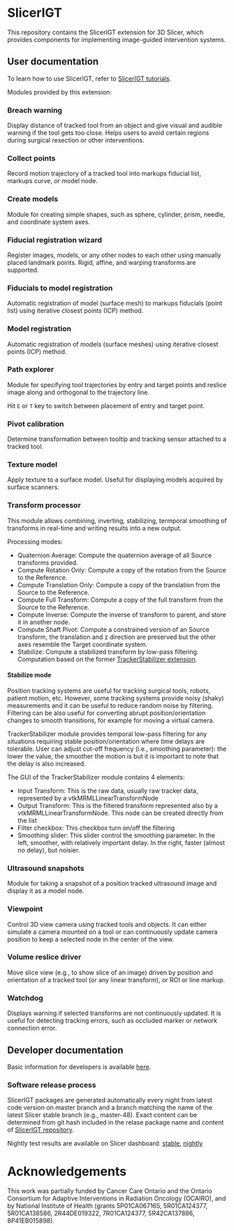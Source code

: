 # SlicerIGT
This repository contains the SlicerIGT extension for 3D Slicer, which provides components for implementing image-guided intervention systems.

## User documentation

To learn how to use SlicerIGT, refer to [SlicerIGT tutorials](http://www.slicerigt.org/wp/user-tutorial/).

Modules provided by this extension:

### Breach warning

Display distance of tracked tool from an object and give visual and audible warning if the tool gets too close. Helps users to avoid certain regions during surgical resection or other interventions.

### Collect points

Record motion trajectory of a tracked tool into markups fiducial list, markups curve, or model node.

### Create models

Module for creating simple shapes, such as sphere, cylinder, prism, needle, and coordinate system axes.

### Fiducial registration wizard

Register images, models, or any other nodes to each other using manually placed landmark points. Rigid, affine, and warping transforms are supported.

### Fiducials to model registration

Automatic registration of model (surface mesh) to markups fiducials (point list) using iterative closest points (ICP) method.

### Model registration

Automatic registration of models (surface meshes) using iterative closest points (ICP) method.

### Path explorer

Module for specifying tool trajectories by entry and target points and reslice image along and orthogonal to the trajectory line.

Hit `E` or `T` key to switch between placement of entry and target point.

### Pivot calibration

Determine transformation between tooltip and tracking sensor attached to a tracked tool.

### Texture model

Apply texture to a surface model. Useful for displaying models acquired by surface scanners.

### Transform processor

This module allows combining, inverting, stabilizing, termporal smoothing of transforms in real-time and writing results into a new output.

Processing modes:
- Quaternion Average: Compute the quaternion average of all Source transforms provided.
- Compute Rotation Only: Compute a copy of the rotation from the Source to the Reference.
- Compute Translation Only: Compute a copy of the translation from the Source to the Reference.
- Compute Full Transform: Compute a copy of the full transform from the Source to the Reference.
- Compute Inverse: Compute the inverse of transform to parent, and store it in another node.
- Compute Shaft Pivot: Compute a constrained version of an Source transform, the translation and z direction are preserved but the other axes resemble the Target coordinate system.
- Stabilize: Compute a stabilized transform by low-pass filtering. Computation based on the former [TrackerStabilizer extension](https://github.com/lchauvin/TrackerStabilizer).

#### Stabilize mode

Position tracking systems are useful for tracking surgical tools, robots, patient motion, etc. However, some tracking systems provide noisy (shaky) measurements and it can be useful to reduce random noise by filtering. Filtering can be also useful for converting abrupt position/orientation changes to smooth transitions, for example for moving a virtual camera.

TrackerStabilizer module provides temporal low-pass filtering for any situations requiring stable position/orientation where time delays are tolerable. User can adjust cut-off frequency (i.e., smoothing parameter): the lower the value, the smoother the motion is but it is important to note that the delay is also increased.

The GUI of the TrackerStabilizer module contains 4 elements:
- Input Transform: This is the raw data, usually raw tracker data, represented by a vtkMRMLLinearTransformNode
- Output Transform: This is the filtered transform represented also by a vtkMRMLLinearTransformNode. This node can be created directly from the list
- Filter checkbox: This checkbox turn on/off the filtering
- Smoothing slider: This slider control the smoothing parameter. In the left, smoother, with relatively important delay. In the right, faster (almost no delay), but noisier.

### Ultrasound snapshots

Module for taking a snapshot of a position tracked ultrasound image and display it as a model node.

### Viewpoint

Control 3D view camera using tracked tools and objects. It can either simulate a camera mounted on a tool or can continuously update camera position to keep a selected node in the center of the view.

### Volume reslice driver

Move slice view (e.g., to show slice of an image) driven by position and orientation of a tracked tool (or any linear transform), or ROI or line markup.

### Watchdog

Displays warning if selected transforms are not continuously updated. It is useful for detecting tracking errors, such as occluded marker or network connection error.

## Developer documentation

Basic information for developers is available [here](http://www.slicerigt.org/wp/developer-tutorial/).

### Software release process

SlicerIGT packages are generated automatically every night from latest code version on master branch and a branch matching the name of the latest Slicer stable branch (e.g., master-48). Exact content can be determined from git hash included in the relase package name and content of [SlicerIGT repository](https://github.com/SlicerIGT/SlicerIGT).

Nightly test results are available on Slicer dashboard: [stable](http://slicer.cdash.org/index.php?project=Slicer4), [nightly](http://slicer.cdash.org/index.php?project=SlicerPreview)

# Acknowledgements

This work was partially funded by Cancer Care Ontario and the Ontario Consortium for Adaptive Interventions in Radiation Oncology (OCAIRO), and by National Institute of Health (grants 5P01CA067165, 5R01CA124377, 5R01CA138586, 2R44DE019322, 7R01CA124377, 5R42CA137886, 8P41EB015898).
